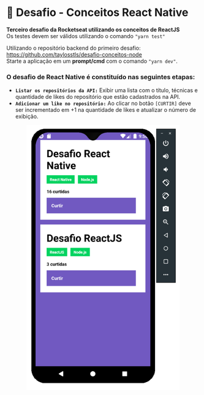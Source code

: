 # 🚀 Desafio - Conceitos React Native
**Terceiro desafio da Rocketseat utilizando os conceitos de ReactJS**<br />
Os testes devem ser válidos utilizando o comando <code>"yarn test"</code>

Utilizando o repositório backend do primeiro desafio: https://github.com/taylosstls/desafio-conceitos-node<br />
Starte a aplicação em um **prompt/cmd** com o comando <code>"yarn dev"</code>.

### O desafio de React Native é constituído nas seguintes etapas:
- <code>**Listar os repositórios da API:**</code> Exibir uma lista com o título, técnicas e quantidade de likes do repositório que estão cadastrados na API.
- <code>**Adicionar um like no repositório:**</code> Ao clicar no botão <code>[CURTIR]</code> deve ser incrementado em +1 na quantidade de likes e atualizar o número de exibição.

<p align="center">
<img width="400" src="https://github.com/taylosstls/desafio-conceitos-react-native/blob/master/src/assets/desafio-react.png">
</p>
